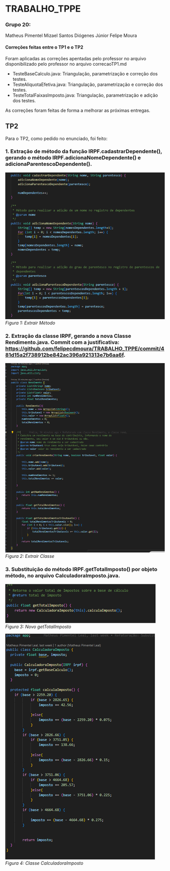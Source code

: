 # TRABALHO_TPPE

### Grupo 20:
Matheus Pimentel
Mizael Santos
Diógenes Júnior
Felipe Moura

#### Correções feitas entre o TP1 e o TP2

Foram aplicadas as correções apentadas pelo professor no arquivo disponibilizado pelo professor no arquivo correcaoTP1.md

- TesteBaseCalculo.java: Triangulação, parametrização e correção dos testes.
- TesteAliquotaEfetiva.java: Triangulação, parametrização e correção dos testes.
- TesteTotalFaixasImposto.java: Triangulação, parametrização e adição dos testes.

As correções foram feitas de forma a melhorar as próximas entregas.

## TP2

Para o TP2, como pedido no enunciado, foi feito:

### 1. Extração de método da função IRPF.cadastrarDependente(), gerando o método IRPF.adicionaNomeDependente() e adicionaParentescoDependente().


![Extrair Metodo](./assets/extrair_metodo.png)
*Figura 1: Extrair Método*


### 2. Extração da classe IRPF, gerando a nova Classe Rendimento.java. Commit com a justificativa: https://github.com/felipecdmoura/TRABALHO_TPPE/commit/481d15a2f738912be842ac396a921313e7b6aa6f.

![Extrair Classe](./assets/extrair_classe.png)
*Figura 2: Extrair Classe*

### 3. Substituição do método IRPF.getTotalImposto() por objeto método, no arquivo CalculadoraImposto.java.

![Novo getTotalImposto](./assets/novo_getTotalImposto.png) 
*Figura 3: Novo getTotalImposto*

![Classe CalculadoraImposto](./assets/classe_CalculadoraImposto.png)
*Figura 4: Classe CalculadoraImposto*